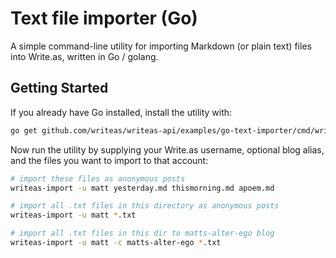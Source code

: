 Text file importer (Go)
=======================

A simple command-line utility for importing Markdown (or plain text) files into Write.as, written in Go / golang.

## Getting Started

If you already have Go installed, install the utility with:

```bash
go get github.com/writeas/writeas-api/examples/go-text-importer/cmd/writeas-import
```

Now run the utility by supplying your Write.as username, optional blog alias, and the files you want to import to that account:

```bash
# import these files as anonymous posts
writeas-import -u matt yesterday.md thismorning.md apoem.md

# import all .txt files in this directory as anonymous posts
writeas-import -u matt *.txt

# import all .txt files in this dir to matts-alter-ego blog
writeas-import -u matt -c matts-alter-ego *.txt
```
